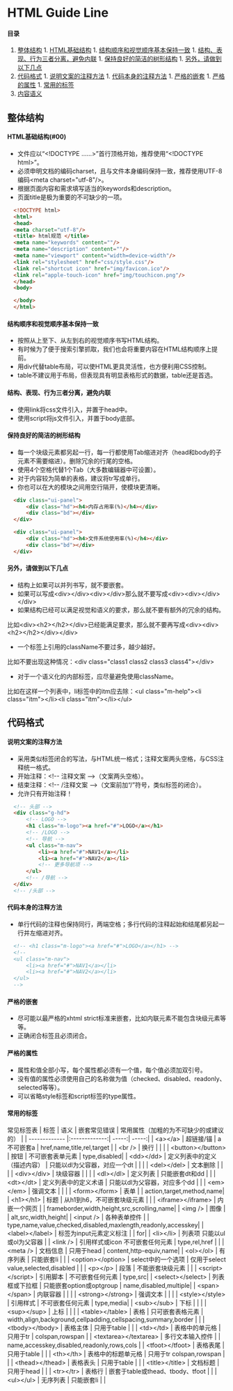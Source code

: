 # HTML Guide Line

#### 目录

  1. [整体结构](#0)
    1. [HTML基础结构](#0-0)
    1. [结构顺序和视觉顺序基本保持一致](#0-1)
    1. [结构、表现、行为三者分离，避免内联](#0-2)
    1. [保持良好的简洁的树形结构](#0-3)
    1. [另外，请做到以下几点](#0-4)
  1. [代码格式](#1)
    1. [说明文案的注释方法](#1-0)
    1. [代码本身的注释方法](#1-1)
    1. [严格的嵌套](#1-2)
    1. [严格的属性](#1-3)
    1. [常用的标签](#1-4)
  1. [内容语义](#2)

<a name="0"></a>
## 整体结构

<a name="0-0"></a>
#### HTML基础结构(#00)

  - 文件应以“&lt;!DOCTYPE ......&gt;”首行顶格开始，推荐使用“&lt;!DOCTYPE html&gt;”。
  - 必须申明文档的编码charset，且与文件本身编码保持一致，推荐使用UTF-8编码&lt;meta charset="utf-8"/&gt;。
  - 根据页面内容和需求填写适当的keywords和description。
  - 页面title是极为重要的不可缺少的一项。

  ```html
    <!DOCTYPE html>
    <html>
    <head>
    <meta charset="utf-8"/>
    <title> html规范 </title>
    <meta name="keywords" content=""/>
    <meta name="description" content=""/>
    <meta name="viewport" content="width=device-width"/>
    <link rel="stylesheet" href="css/style.css"/>
    <link rel="shortcut icon" href="img/favicon.ico"/>
    <link rel="apple-touch-icon" href="img/touchicon.png"/>
    </head>
    <body>

    </body>
    </html>
  ```

<a name="0-1"></a>
#### 结构顺序和视觉顺序基本保持一致

  - 按照从上至下、从左到右的视觉顺序书写HTML结构。
  - 有时候为了便于搜索引擎抓取，我们也会将重要内容在HTML结构顺序上提前。
  - 用div代替table布局，可以使HTML更具灵活性，也方便利用CSS控制。
  - table不建议用于布局，但表现具有明显表格形式的数据，table还是首选。

<a name="0-2"></a>
#### 结构、表现、行为三者分离，避免内联

  - 使用link将css文件引入，并置于head中。
  - 使用script将js文件引入，并置于body底部。

<a name="0-3"></a>
#### 保持良好的简洁的树形结构

  - 每一个块级元素都另起一行，每一行都使用Tab缩进对齐（head和body的子元素不需要缩进）。删除冗余的行尾的空格。
  - 使用4个空格代替1个Tab（大多数编辑器中可设置）。
  - 对于内容较为简单的表格，建议将tr写成单行。
  - 你也可以在大的模块之间用空行隔开，使模块更清晰。

  ```html
    <div class="ui-panel">
        <div class="hd"><h4>内存占用率(%)</h4></div>
        <div class="bd"></div>
    </div>

    <div class="ui-panel">
        <div class="hd"><h4>文件系统使用率(%)</h4></div>
        <div class="bd"></div>
    </div>
  ```

<a name="0-4"></a>
#### 另外，请做到以下几点

  - 结构上如果可以并列书写，就不要嵌套。
  - 如果可以写成&lt;div&gt;&lt;/div&gt;&lt;div&gt;&lt;/div&gt;那么就不要写成&lt;div&gt;&lt;div&gt;&lt;/div&gt;&lt;/div&gt;
  - 如果结构已经可以满足视觉和语义的要求，那么就不要有额外的冗余的结构。

  比如&lt;div&gt;&lt;h2&gt;&lt;/h2&gt;&lt;/div&gt;已经能满足要求，那么就不要再写成&lt;div&gt;&lt;div&gt;&lt;h2&gt;&lt;/h2&gt;&lt;/div&gt;&lt;/div&gt;
  - 一个标签上引用的className不要过多，越少越好。

  比如不要出现这种情况：&lt;div class="class1 class2 class3 class4"&gt;&lt;/div&gt;
  - 对于一个语义化的内部标签，应尽量避免使用className。

  比如在这样一个列表中，li标签中的itm应去除：&lt;ul class="m-help"&gt;&lt;li class="itm"&gt;&lt;/li&gt;&lt;li class="itm"&gt;&lt;/li&gt;&lt;/ul&gt;


<a name="1"></a>
## 代码格式

<a name="1-0"></a>
#### 说明文案的注释方法

  - 采用类似标签闭合的写法，与HTML统一格式；注释文案两头空格，与CSS注释统一格式。
  - 开始注释：&lt;!-- 注释文案 --&gt;（文案两头空格）。
  - 结束注释：&lt;!-- /注释文案 --&gt;（文案前加“/”符号，类似标签的闭合）。
  - 允许只有开始注释！

  ```html
    <!-- 头部 -->
    <div class="g-hd">
        <!-- LOGO -->
        <h1 class="m-logo"><a href="#">LOGO</a></h1>
        <!-- /LOGO -->
        <!-- 导航 -->
        <ul class="m-nav">
            <li><a href="#">NAV1</a></li>
            <li><a href="#">NAV2</a></li>
            <!-- 更多导航项 -->
        </ul>
        <!-- /导航 -->
    </div>
    <!-- /头部 -->
  ```

<a name="1-1"></a>
#### 代码本身的注释方法
  - 单行代码的注释也保持同行，两端空格；多行代码的注释起始和结尾都另起一行并左缩进对齐。

  ```html
    <!-- <h1 class="m-logo"><a href="#">LOGO</a></h1> -->
    <!--
    <ul class="m-nav">
        <li><a href="#">NAV1</a></li>
        <li><a href="#">NAV2</a></li>
    </ul>
    -->
  ```

<a name="1-2"></a>
#### 严格的嵌套
  - 尽可能以最严格的xhtml strict标准来嵌套，比如内联元素不能包含块级元素等等。
  - 正确闭合标签且必须闭合。

<a name="1-3"></a>
#### 严格的属性
  - 属性和值全部小写，每个属性都必须有一个值，每个值必须加双引号。
  - 没有值的属性必须使用自己的名称做为值（checked、disabled、readonly、selected等等）。
  - 可以省略style标签和script标签的type属性。

<a name="1-4"></a>
#### 常用的标签
  常见标签表
| 标签	| 语义	| 嵌套常见错误	 | 常用属性（加粗的为不可缺少的或建议的）                                   |
| ------------- |:-------------:| -----:| -----:|
| &lt;a&gt;&lt;/a&gt;	| 超链接/锚  | 	a不可嵌套a	 | href,name,title,rel,target                                  |
| &lt;br /&gt;	 | 换行	  |  | 	                                                                         |
| &lt;button&gt;&lt;/button&gt;	 | 按钮	 | 不可嵌套表单元素 | 	type,disabled|
| &lt;dd&gt;&lt;/dd&gt;	 | 定义列表中的定义（描述内容） | 	只能以dl为父容器，对应一个dt	  |  |                      |
| &lt;del&gt;&lt;/del&gt;	 | 文本删除	  |  | 	                                                                  |
| &lt;div&gt;&lt;/div&gt;	 | 块级容器	 	 |  |                                                                       |
| &lt;dl&gt;&lt;/dl&gt;	 | 定义列表	 | 只能嵌套dt和dd	                 |                                          |
| &lt;dt&gt;&lt;/dt&gt;	 | 定义列表中的定义术语 | 	只能以dl为父容器，对应多个dd	 |  |
| &lt;em&gt;&lt;/em&gt;	 | 强调文本	 |  |  	 |
| &lt;form&gt;&lt;/form&gt;	 | 表单	 |  |  	action,target,method,name|
| &lt;h1&gt;&lt;/h1&gt;	 | 标题	 | 从h1到h6，不可嵌套块级元素	 |  |
| &lt;iframe&gt;&lt;/iframe&gt;	 | 内嵌一个网页	 |  |  	frameborder,width,height,src,scrolling,name|
| &lt;img /&gt;	 | 图像	  |  | 	alt,src,width,height|
| &lt;input /&gt;	 | 各种表单控件	  |  | 	type,name,value,checked,disabled,maxlength,readonly,accesskey|
| &lt;label&gt;&lt;/label&gt;	 | 标签为input元素定义标注	  |  | 	for|
| &lt;li&gt;&lt;/li&gt;	 | 列表项	只能以ul或ol为父容器	 |
| &lt;link /&gt;	 | 引用样式或icon	不可嵌套任何元素 | 	type,rel,href | |
| &lt;meta /&gt;	 | 文档信息	 | 只用于head	 | content,http-equiv,name|
| &lt;ol&gt;&lt;/ol&gt;	 | 有序列表	 | 只能嵌套li | 	 |
| &lt;option&gt;&lt;/option&gt;	 | select中的一个选项	 | 仅用于select	value,selected,disabled | |
| &lt;p&gt;&lt;/p&gt;	 | 段落	 | 不能嵌套块级元素	 |  |
| &lt;script&gt;&lt;/script&gt;	 | 引用脚本	 | 不可嵌套任何元素	 | type,src|
| &lt;select&gt;&lt;/select&gt;	 | 列表框或下拉框	 | 只能嵌套option或optgroup	 | name,disabled,multiple|
| &lt;span&gt;&lt;/span&gt;	 | 内联容器	  |  | 	 |
| &lt;strong&gt;&lt;/strong&gt;	 | 强调文本	 |  |  	 |
| &lt;style&gt;&lt;/style&gt;	 | 引用样式	 | 不可嵌套任何元素 | 	type,media|
| &lt;sub&gt;&lt;/sub&gt;	 | 下标	  |  | 	 |
| &lt;sup&gt;&lt;/sup&gt;	 | 上标	  |  | 	 |
| &lt;table&gt;&lt;/table&gt;	 | 表格	 | 只可嵌套表格元素 | 	width,align,background,cellpadding,cellspacing,summary,border | |
| &lt;tbody&gt;&lt;/tbody&gt;	 | 表格主体	 | 只用于table | 	 |
| &lt;td&gt;&lt;/td&gt;	 | 表格中的单元格	 | 只用于tr | 	colspan,rowspan |
| &lt;textarea&gt;&lt;/textarea&gt;	 | 多行文本输入控件 | 	  | 	name,accesskey,disabled,readonly,rows,cols |
| &lt;tfoot&gt;&lt;/tfoot&gt;	 | 表格表尾 | 	只用于table	 |  |
| &lt;th&gt;&lt;/th&gt;	 | 表格中的标题单元格	 | 只用于tr	colspan,rowspan | |
| &lt;thead&gt;&lt;/thead&gt;	 | 表格表头	 | 只用于table | 	 |
| &lt;title&gt;&lt;/title&gt;	 | 文档标题 | 	只用于head | 	 |
| &lt;tr&gt;&lt;/tr&gt;	 | 表格行	 | 嵌套于table或thead、tbody、tfoot | 	 |
| &lt;ul&gt;&lt;/ul&gt;	 | 无序列表	 | 只能嵌套li	 |  |